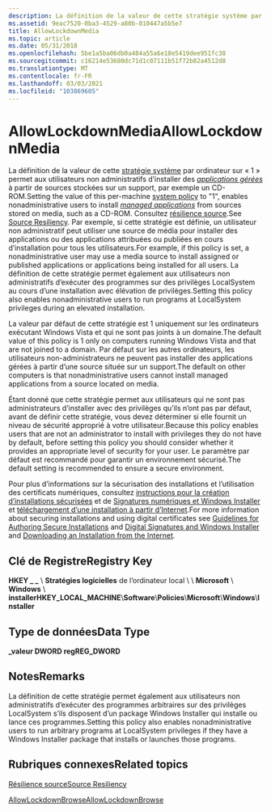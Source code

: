 ```yaml
---
description: La définition de la valeur de cette stratégie système par ordinateur sur &\# 0034 ; 1&\# 0034 ;, permet aux utilisateurs non administratifs d’installer des applications gérées à partir de sources stockées sur des supports, comme un CD-ROM.
ms.assetid: 9eac7520-0ba3-4529-a80b-010447a5b5e7
title: AllowLockdownMedia
ms.topic: article
ms.date: 05/31/2018
ms.openlocfilehash: 5be1a5ba06db0a484a55a6e18e5419dee951fc38
ms.sourcegitcommit: c16214e53680dc71d1c07111b51f72b82a4512d8
ms.translationtype: MT
ms.contentlocale: fr-FR
ms.lasthandoff: 03/03/2021
ms.locfileid: "103869605"
---
```

# <a name="allowlockdownmedia"></a><span data-ttu-id="a810d-103">AllowLockdownMedia</span><span class="sxs-lookup"><span data-stu-id="a810d-103">AllowLockdownMedia</span></span>

<span data-ttu-id="a810d-104">La définition de la valeur de cette [stratégie système](system-policy.md) par ordinateur sur « 1 » permet aux utilisateurs non administratifs d’installer des [*applications gérées*](m-gly.md) à partir de sources stockées sur un support, par exemple un CD-ROM.</span><span class="sxs-lookup"><span data-stu-id="a810d-104">Setting the value of this per-machine [system policy](system-policy.md) to "1", enables nonadministrative users to install [*managed applications*](m-gly.md) from sources stored on media, such as a CD-ROM.</span></span> <span data-ttu-id="a810d-105">Consultez [résilience source](source-resiliency.md).</span><span class="sxs-lookup"><span data-stu-id="a810d-105">See [Source Resiliency](source-resiliency.md).</span></span> <span data-ttu-id="a810d-106">Par exemple, si cette stratégie est définie, un utilisateur non administratif peut utiliser une source de média pour installer des applications ou des applications attribuées ou publiées en cours d’installation pour tous les utilisateurs.</span><span class="sxs-lookup"><span data-stu-id="a810d-106">For example, if this policy is set, a nonadministrative user may use a media source to install assigned or published applications or applications being installed for all users.</span></span> <span data-ttu-id="a810d-107">La définition de cette stratégie permet également aux utilisateurs non administratifs d’exécuter des programmes sur des privilèges LocalSystem au cours d’une installation avec élévation de privilèges.</span><span class="sxs-lookup"><span data-stu-id="a810d-107">Setting this policy also enables nonadministrative users to run programs at LocalSystem privileges during an elevated installation.</span></span>

<span data-ttu-id="a810d-108">La valeur par défaut de cette stratégie est 1 uniquement sur les ordinateurs exécutant Windows Vista et qui ne sont pas joints à un domaine.</span><span class="sxs-lookup"><span data-stu-id="a810d-108">The default value of this policy is 1 only on computers running Windows Vista and that are not joined to a domain.</span></span> <span data-ttu-id="a810d-109">Par défaut sur les autres ordinateurs, les utilisateurs non-administrateurs ne peuvent pas installer des applications gérées à partir d’une source située sur un support.</span><span class="sxs-lookup"><span data-stu-id="a810d-109">The default on other computers is that nonadministrative users cannot install managed applications from a source located on media.</span></span>

<span data-ttu-id="a810d-110">Étant donné que cette stratégie permet aux utilisateurs qui ne sont pas administrateurs d’installer avec des privilèges qu’ils n’ont pas par défaut, avant de définir cette stratégie, vous devez déterminer si elle fournit un niveau de sécurité approprié à votre utilisateur.</span><span class="sxs-lookup"><span data-stu-id="a810d-110">Because this policy enables users that are not an administrator to install with privileges they do not have by default, before setting this policy you should consider whether it provides an appropriate level of security for your user.</span></span> <span data-ttu-id="a810d-111">Le paramètre par défaut est recommandé pour garantir un environnement sécurisé.</span><span class="sxs-lookup"><span data-stu-id="a810d-111">The default setting is recommended to ensure a secure environment.</span></span>

<span data-ttu-id="a810d-112">Pour plus d’informations sur la sécurisation des installations et l’utilisation des certificats numériques, consultez [instructions pour la création d’installations sécurisées](guidelines-for-authoring-secure-installations.md) et de [Signatures numériques et Windows Installer](digital-signatures-and-windows-installer.md) et [téléchargement d’une installation à partir d’Internet](downloading-an-installation-from-the-internet.md).</span><span class="sxs-lookup"><span data-stu-id="a810d-112">For more information about securing installations and using digital certificates see [Guidelines for Authoring Secure Installations](guidelines-for-authoring-secure-installations.md) and [Digital Signatures and Windows Installer](digital-signatures-and-windows-installer.md) and [Downloading an Installation from the Internet](downloading-an-installation-from-the-internet.md).</span></span>

## <a name="registry-key"></a><span data-ttu-id="a810d-113">Clé de Registre</span><span class="sxs-lookup"><span data-stu-id="a810d-113">Registry Key</span></span>

<span data-ttu-id="a810d-114">**HKEY \_ \_** \\ **Stratégies logicielles** de l’ordinateur local \\  \\ **Microsoft** \\ **Windows** \\ **installer**</span><span class="sxs-lookup"><span data-stu-id="a810d-114">**HKEY\_LOCAL\_MACHINE**\\**Software**\\**Policies**\\**Microsoft**\\**Windows**\\**Installer**</span></span>

## <a name="data-type"></a><span data-ttu-id="a810d-115">Type de données</span><span class="sxs-lookup"><span data-stu-id="a810d-115">Data Type</span></span>

<span data-ttu-id="a810d-116">**\_valeur DWORD reg**</span><span class="sxs-lookup"><span data-stu-id="a810d-116">**REG\_DWORD**</span></span>

## <a name="remarks"></a><span data-ttu-id="a810d-117">Notes</span><span class="sxs-lookup"><span data-stu-id="a810d-117">Remarks</span></span>

<span data-ttu-id="a810d-118">La définition de cette stratégie permet également aux utilisateurs non administratifs d’exécuter des programmes arbitraires sur des privilèges LocalSystem s’ils disposent d’un package Windows Installer qui installe ou lance ces programmes.</span><span class="sxs-lookup"><span data-stu-id="a810d-118">Setting this policy also enables nonadministrative users to run arbitrary programs at LocalSystem privileges if they have a Windows Installer package that installs or launches those programs.</span></span>

## <a name="related-topics"></a><span data-ttu-id="a810d-119">Rubriques connexes</span><span class="sxs-lookup"><span data-stu-id="a810d-119">Related topics</span></span>

<dl> <dt>

[<span data-ttu-id="a810d-120">Résilience source</span><span class="sxs-lookup"><span data-stu-id="a810d-120">Source Resiliency</span></span>](source-resiliency.md)
</dt> <dt>

[<span data-ttu-id="a810d-121">AllowLockdownBrowse</span><span class="sxs-lookup"><span data-stu-id="a810d-121">AllowLockdownBrowse</span></span>](allowlockdownbrowse.md)
</dt> </dl>

 

 



